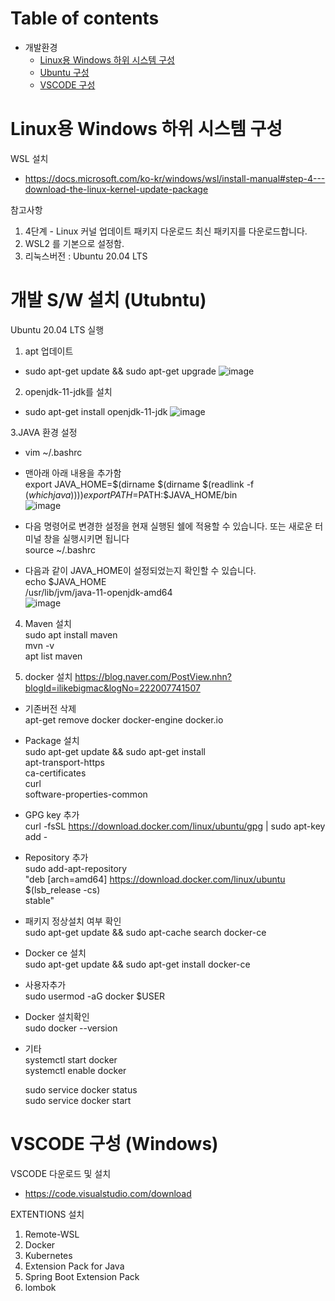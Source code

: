 # Table of contents

- 개발환경
  - [Linux용 Windows 하위 시스템 구성](#Linux용-Windows-하위-시스템)
  - [Ubuntu 구성](#Ubntu-구성)
  - [VSCODE 구성](#VSCODE-구성)



# Linux용 Windows 하위 시스템 구성

WSL 설치 
-  https://docs.microsoft.com/ko-kr/windows/wsl/install-manual#step-4---download-the-linux-kernel-update-package

참고사항
1. 4단계 - Linux 커널 업데이트 패키지 다운로드
   최신 패키지를 다운로드합니다.
2. WSL2 를 기본으로 설정함.
3. 리눅스버전 : Ubuntu 20.04 LTS

# 개발 S/W 설치 (Utubntu)

Ubuntu 20.04 LTS 실행

1. apt 업데이트
  - sudo apt-get update && sudo apt-get upgrade
  ![image](https://user-images.githubusercontent.com/80744273/154805296-0d9975d5-6ff1-458b-b3f5-4f5aa0ebe9b7.png)

2. openjdk-11-jdk를 설치
  - sudo apt-get install openjdk-11-jdk
  ![image](https://user-images.githubusercontent.com/80744273/154805408-d4a41e79-5009-47ba-aaba-e9b7fcb4282e.png)

3.JAVA 환경 설정
 -  vim ~/.bashrc
 -  맨아래 아래 내용을 추가함   
    export JAVA_HOME=$(dirname $(dirname $(readlink -f $(which java))))  
    export PATH=$PATH:$JAVA_HOME/bin  
    ![image](https://user-images.githubusercontent.com/80744273/154805615-2ce20510-c686-43a1-a2e1-3e4a96c3568c.png)  

 - 다음 명령어로 변경한 설정을 현재 실행된 쉘에 적용할 수 있습니다. 또는 새로운 터미널 창을 실행시키면 됩니다  
    source ~/.bashrc

 - 다음과 같이 JAVA_HOME이 설정되었는지 확인할 수 있습니다.  
   echo $JAVA_HOME  
   /usr/lib/jvm/java-11-openjdk-amd64  
   ![image](https://user-images.githubusercontent.com/80744273/154805778-dfe70b1b-426e-4db5-a490-e71ee6f6e4e7.png)

 4. Maven 설치  
   sudo apt install maven  
   mvn -v  
   apt list maven  
   
 5. docker 설치   https://blog.naver.com/PostView.nhn?blogId=ilikebigmac&logNo=222007741507  
 
   - 기존버전 삭제  
   apt-get remove docker docker-engine docker.io
   
   - Package 설치  
   sudo apt-get update && sudo apt-get install \
   apt-transport-https \
   ca-certificates \
   curl \
   software-properties-common
 
   - GPG key 추가  
   curl -fsSL https://download.docker.com/linux/ubuntu/gpg | sudo apt-key add -

   - Repository 추가  
   sudo add-apt-repository \
   "deb [arch=amd64] https://download.docker.com/linux/ubuntu \
   $(lsb_release -cs) \
   stable"

   - 패키지 정상설치 여부 확인  
   sudo apt-get update && sudo apt-cache search docker-ce
   
   - Docker ce 설치  
   sudo apt-get update && sudo apt-get install docker-ce

   - 사용자추가  
   sudo usermod -aG docker $USER  
   
   - Docker 설치확인  
   sudo docker --version  
   
   - 기타  
     systemctl start docker  
     systemctl enable docker  
  
     sudo service docker status  
     sudo service docker start  

# VSCODE 구성  (Windows)

VSCODE 다운로드 및 설치
- https://code.visualstudio.com/download

EXTENTIONS 설치

1. Remote-WSL
2. Docker
3. Kubernetes
4. Extension Pack for Java
5. Spring Boot Extension Pack
6. lombok


